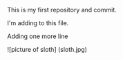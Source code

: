 This is my first repository and commit.

I'm adding to this file.

Adding one more line

![picture of sloth] (sloth.jpg)